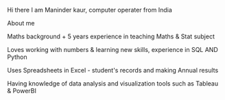 Hi there 
I am Maninder kaur, computer operater from India



About me


Maths background + 5 years experience in teaching Maths & Stat subject


Loves working with numbers & learning new skills, experience in SQL AND Python


Uses Spreadsheets in Excel - student's records and making Annual results


Having knowledge of data analysis and visualization tools such as Tableau & PowerBI
